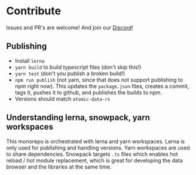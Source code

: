 # Contribute

Issues and PR's are welcome!
And join our [Discord][discord-url]!

[discord-badge]: https://img.shields.io/discord/723588174747533393.svg?logo=discord
[discord-url]: https://discord.gg/a72Rv2P

## Publishing

- Install `lerna`
- `yarn build` to build typescript files (don't skip this!)
- `yarn test` (don't you publish a broken build!)
- `npm run publish` (not yarn, since that does not support publishing to npm right now). This updates the `package.json` files, creates a commit, tags it, pushes it to github, and publishes the builds to npm.
- Versions should match `atomic-data-rs`

## Understanding lerna, snowpack, yarn workspaces

This monorepo is orchestrated with lerna and yarn workspaces.
Lerna is only used for publishing and handling versions.
Yarn workspaces are used to share dependencies.
Snowpack targets `.ts` files which enables hot reload / hot module replacement, which is great for developing the data browser and the libraries at the same time.
